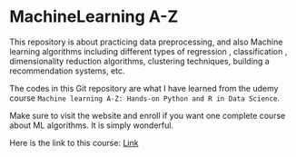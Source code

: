 # MachineLearning A-Z
This repository is about practicing data preprocessing, and also Machine learning algorithms including different types of regression , classification , dimensionality reduction algorithms, clustering techniques, building a recommendation systems, etc.

The codes in this Git repository are what I have learned from the udemy course `Machine learning A-Z: Hands-on Python and R in Data Science`. 

Make sure to visit the website and enroll if you want one complete course about ML algorithms. It is simply wonderful.

Here is the link to this course: [Link](https://www.udemy.com/course/machinelearning/)


